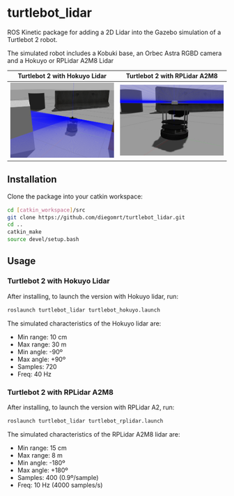 # turtlebot_lidar #

ROS Kinetic package for adding a 2D Lidar into the Gazebo simulation of a Turtlebot 2 robot. 

The simulated robot includes a Kobuki base, an Orbec Astra RGBD camera and a Hokuyo or RPLidar A2M8 Lidar

| Turtlebot 2 with Hokuyo Lidar   | Turtlebot 2 with RPLidar A2M8    |
| ------------------------------- | -------------------------------- |
| ![](./img/turtlebot_hokuyo.png) | ![](./img/turtlebot_rplidar.png)  |


## Installation ## 

Clone the package into your catkin workspace:

```sh
cd [catkin_workspace]/src
git clone https://github.com/diegomrt/turtlebot_lidar.git
cd ..
catkin_make
source devel/setup.bash
```

## Usage ## 
### Turtlebot 2 with Hokuyo Lidar ### 

After installing, to launch the version with Hokuyo lidar, run:

```sh
roslaunch turtlebot_lidar turtlebot_hokuyo.launch  
```
The simulated characteristics of the Hokuyo lidar are:
* Min range: 10 cm 
* Max range: 30 m
* Min angle: -90º
* Max angle: +90º
* Samples: 720
* Freq: 40 Hz

### Turtlebot 2 with RPLidar A2M8 ### 

After installing, to launch the version with RPLidar A2, run:

```sh
roslaunch turtlebot_lidar turtlebot_rplidar.launch  
```
The simulated characteristics of the RPLidar A2M8 lidar are:
* Min range: 15 cm 
* Max range: 8 m
* Min angle: -180º
* Max angle: +180º
* Samples: 400 (0.9º/sample)
* Freq: 10 Hz (4000 samples/s)




